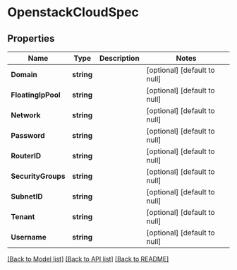 # OpenstackCloudSpec

## Properties
Name | Type | Description | Notes
------------ | ------------- | ------------- | -------------
**Domain** | **string** |  | [optional] [default to null]
**FloatingIpPool** | **string** |  | [optional] [default to null]
**Network** | **string** |  | [optional] [default to null]
**Password** | **string** |  | [optional] [default to null]
**RouterID** | **string** |  | [optional] [default to null]
**SecurityGroups** | **string** |  | [optional] [default to null]
**SubnetID** | **string** |  | [optional] [default to null]
**Tenant** | **string** |  | [optional] [default to null]
**Username** | **string** |  | [optional] [default to null]

[[Back to Model list]](../README.md#documentation-for-models) [[Back to API list]](../README.md#documentation-for-api-endpoints) [[Back to README]](../README.md)


